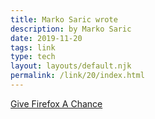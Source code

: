 ```yaml
---
title: Marko Saric wrote
description: by Marko Saric
date: 2019-11-20
tags: link
type: tech
layout: layouts/default.njk
permalink: /link/20/index.html
---
```


[Give Firefox A Chance](https://markosaric.com/firefox/)
